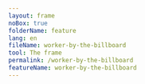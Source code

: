 ```yaml
---
layout: frame
noBox: true
folderName: feature
lang: en
fileName: worker-by-the-billboard
tool: The frame
permalink: /worker-by-the-billboard
featureName: worker-by-the-billboard
---
```

